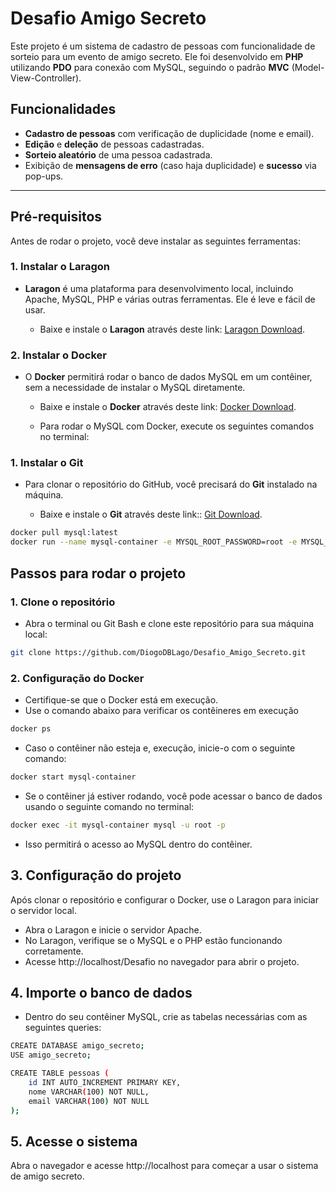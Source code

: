 # Desafio Amigo Secreto

Este projeto é um sistema de cadastro de pessoas com funcionalidade de sorteio para um evento de amigo secreto. Ele foi desenvolvido em **PHP** utilizando **PDO** para conexão com MySQL, seguindo o padrão **MVC** (Model-View-Controller).

## Funcionalidades
- **Cadastro de pessoas** com verificação de duplicidade (nome e email).
- **Edição** e **deleção** de pessoas cadastradas.
- **Sorteio aleatório** de uma pessoa cadastrada.
- Exibição de **mensagens de erro** (caso haja duplicidade) e **sucesso** via pop-ups.

---

## Pré-requisitos

Antes de rodar o projeto, você deve instalar as seguintes ferramentas:

### 1. **Instalar o Laragon**
- **Laragon** é uma plataforma para desenvolvimento local, incluindo Apache, MySQL, PHP e várias outras ferramentas. Ele é leve e fácil de usar.

  - Baixe e instale o **Laragon** através deste link: [Laragon Download](https://laragon.org/download/).

### 2. **Instalar o Docker**
- O **Docker** permitirá rodar o banco de dados MySQL em um contêiner, sem a necessidade de instalar o MySQL diretamente.

  - Baixe e instale o **Docker** através deste link: [Docker Download](https://www.docker.com/products/docker-desktop).

  - Para rodar o MySQL com Docker, execute os seguintes comandos no terminal:

### 1. **Instalar o Git**
- Para clonar o repositório do GitHub, você precisará do **Git** instalado na máquina.

  - Baixe e instale o **Git** através deste link:: [Git Download](https://git-scm.com/).

```bash
docker pull mysql:latest
docker run --name mysql-container -e MYSQL_ROOT_PASSWORD=root -e MYSQL_DATABASE=amigo_secreto -p 3306:3306 -d mysql:latest
```
## Passos para rodar o projeto

### 1. Clone o repositório
- Abra o terminal ou Git Bash e clone este repositório para sua máquina local:
```bash
git clone https://github.com/DiogoDBLago/Desafio_Amigo_Secreto.git
```

### 2. Configuração do Docker
- Certifique-se que o Docker está em execução.
- Use o comando abaixo para verificar os contêineres em execução
```bash
docker ps
```
- Caso o contêiner não esteja e, execução, inicie-o com o seguinte comando:
```bash
docker start mysql-container
```
- Se o contêiner já estiver rodando, você pode acessar o banco de dados usando o seguinte comando no terminal:
```bash
docker exec -it mysql-container mysql -u root -p
```
- Isso permitirá o acesso ao MySQL dentro do contêiner.

## 3. Configuração do projeto
Após clonar o repositório e configurar o Docker, use o Laragon para iniciar o servidor local.

- Abra o Laragon e inicie o servidor Apache.
- No Laragon, verifique se o MySQL e o PHP estão funcionando corretamente.
- Acesse http://localhost/Desafio no navegador para abrir o projeto.

## 4. Importe o banco de dados
- Dentro do seu contêiner MySQL, crie as tabelas necessárias com as seguintes queries:
```bash
CREATE DATABASE amigo_secreto;
USE amigo_secreto;

CREATE TABLE pessoas (
    id INT AUTO_INCREMENT PRIMARY KEY,
    nome VARCHAR(100) NOT NULL,
    email VARCHAR(100) NOT NULL
);
```
## 5. Acesse o sistema
Abra o navegador e acesse http://localhost para começar a usar o sistema de amigo secreto.

